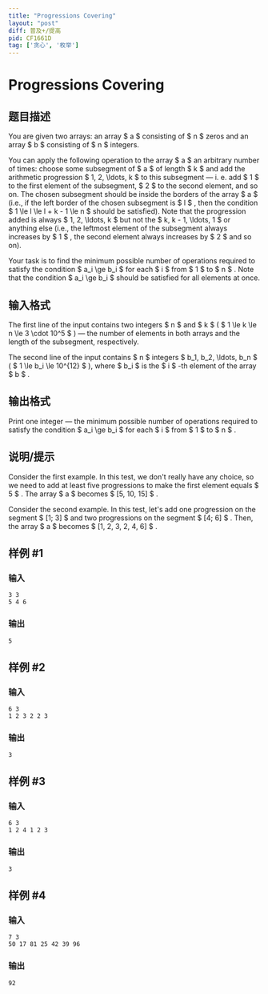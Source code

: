 ```yaml
---
title: "Progressions Covering"
layout: "post"
diff: 普及+/提高
pid: CF1661D
tag: ['贪心', '枚举']
---
```


# Progressions Covering

## 题目描述

You are given two arrays: an array $ a $ consisting of $ n $ zeros and an array $ b $ consisting of $ n $ integers.

You can apply the following operation to the array $ a $ an arbitrary number of times: choose some subsegment of $ a $ of length $ k $ and add the arithmetic progression $ 1, 2, \ldots, k $ to this subsegment — i. e. add $ 1 $ to the first element of the subsegment, $ 2 $ to the second element, and so on. The chosen subsegment should be inside the borders of the array $ a $ (i.e., if the left border of the chosen subsegment is $ l $ , then the condition $ 1 \le l \le l + k - 1 \le n $ should be satisfied). Note that the progression added is always $ 1, 2, \ldots, k $ but not the $ k, k - 1, \ldots, 1 $ or anything else (i.e., the leftmost element of the subsegment always increases by $ 1 $ , the second element always increases by $ 2 $ and so on).

Your task is to find the minimum possible number of operations required to satisfy the condition $ a_i \ge b_i $ for each $ i $ from $ 1 $ to $ n $ . Note that the condition $ a_i \ge b_i $ should be satisfied for all elements at once.

## 输入格式

The first line of the input contains two integers $ n $ and $ k $ ( $ 1 \le k \le n \le 3 \cdot 10^5 $ ) — the number of elements in both arrays and the length of the subsegment, respectively.

The second line of the input contains $ n $ integers $ b_1, b_2, \ldots, b_n $ ( $ 1 \le b_i \le 10^{12} $ ), where $ b_i $ is the $ i $ -th element of the array $ b $ .

## 输出格式

Print one integer — the minimum possible number of operations required to satisfy the condition $ a_i \ge b_i $ for each $ i $ from $ 1 $ to $ n $ .

## 说明/提示

Consider the first example. In this test, we don't really have any choice, so we need to add at least five progressions to make the first element equals $ 5 $ . The array $ a $ becomes $ [5, 10, 15] $ .

Consider the second example. In this test, let's add one progression on the segment $ [1; 3] $ and two progressions on the segment $ [4; 6] $ . Then, the array $ a $ becomes $ [1, 2, 3, 2, 4, 6] $ .

## 样例 #1

### 输入

```
3 3
5 4 6
```

### 输出

```
5
```

## 样例 #2

### 输入

```
6 3
1 2 3 2 2 3
```

### 输出

```
3
```

## 样例 #3

### 输入

```
6 3
1 2 4 1 2 3
```

### 输出

```
3
```

## 样例 #4

### 输入

```
7 3
50 17 81 25 42 39 96
```

### 输出

```
92
```

